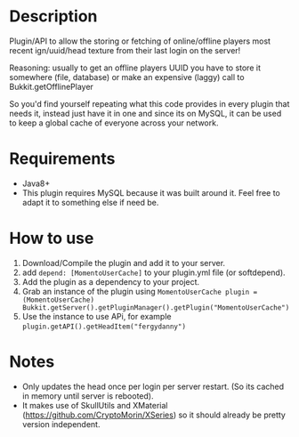 # Description
Plugin/API to allow the storing or fetching of online/offline players 
most recent ign/uuid/head texture from their
last login on the server!

Reasoning: usually to get an offline players UUID you have to store it somewhere (file, database) or make an expensive (laggy) call to Bukkit.getOfflinePlayer

So you'd find yourself repeating what this code provides in every plugin that needs it, instead just have it in one and since its on MySQL, it can be used to keep a global cache of everyone across your network.

# Requirements
- Java8+
- This plugin requires MySQL because it was built around it. Feel free to adapt it to something else if need be.

# How to use
1. Download/Compile the plugin and add it to your server.
2. add `depend: [MomentoUserCache]` to your plugin.yml file (or softdepend).
3. Add the plugin as a dependency to your project.
4. Grab an instance of the plugin using `MomentoUserCache plugin = (MomentoUserCache) Bukkit.getServer().getPluginManager().getPlugin("MomentoUserCache")`
5. Use the instance to use APi, for example `plugin.getAPI().getHeadItem("fergydanny")`

# Notes
- Only updates the head once per login per server restart. (So its cached in memory until server is rebooted).
- It makes use of SkullUtils and XMaterial (https://github.com/CryptoMorin/XSeries) so it should already be pretty version independent.